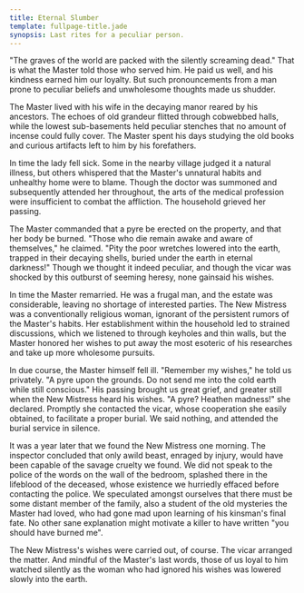 ```yaml
---
title: Eternal Slumber
template: fullpage-title.jade
synopsis: Last rites for a peculiar person.
---
```


"The graves of the world are packed with the silently screaming dead."
That is what the Master told those who served him.
He paid us well, and his kindness earned him our loyalty.
But such pronouncements from a man prone to peculiar beliefs and
unwholesome thoughts made us shudder.

The Master lived with his wife in the decaying manor reared by his ancestors.
The echoes of old grandeur flitted through cobwebbed halls,
while the lowest sub-basements held peculiar stenches that no amount of incense could fully cover.
The Master spent his days studying the old books and curious artifacts
left to him by his forefathers.

In time the lady fell sick.
Some in the nearby village judged it a natural illness,
but others whispered that the Master's unnatural habits and unhealthy home were to blame.
Though the doctor was summoned and subsequently attended her throughout,
the arts of the medical profession were insufficient to combat the affliction.
The household grieved her passing.

The Master commanded that a pyre be erected on the property, and that her body be burned.
"Those who die remain awake and aware of themselves," he claimed.
"Pity the poor wretches lowered into the earth,
trapped in their decaying shells, buried under the earth in eternal darkness!"
Though we thought it indeed peculiar,
and though the vicar was shocked by this outburst of seeming heresy,
none gainsaid his wishes.

In time the Master remarried.
He was a frugal man, and the estate was considerable, leaving no shortage of interested parties.
The New Mistress was a conventionally religious woman,
ignorant of the persistent rumors of the Master's habits.
Her establishment within the household led to strained discussions,
which we listened to through keyholes and thin walls,
but the Master honored her wishes to put away the most esoteric of his researches
and take up more wholesome pursuits.

In due course, the Master himself fell ill.
"Remember my wishes," he told us privately.
"A pyre upon the grounds. Do not send me into the cold earth while still conscious."
His passing brought us great grief, and greater still when the New Mistress heard his wishes.
"A pyre? Heathen madness!" she declared.
Promptly she contacted the vicar, whose cooperation she easily obtained,
to facilitate a proper burial. We said nothing, and attended the burial service in silence.

It was a year later that we found the New Mistress one morning.
The inspector concluded that only awild beast, enraged by injury,
would have been capable of the savage cruelty we found.
We did not speak to the police of the words on the wall of the bedroom,
splashed there in the lifeblood of the deceased, whose existence we hurriedly effaced
before contacting the police. We speculated amongst ourselves that
there must be some distant member of the family, also a student of the old mysteries
the Master had loved, who had gone mad upon learning of his kinsman's final fate.
No other sane explanation might motivate a killer to have written "you should have burned me".

The New Mistress's wishes were carried out, of course. The vicar arranged the matter.
And mindful of the Master's last words, those of us loyal to him watched silently
as the woman who had ignored his wishes was lowered slowly into the earth.
